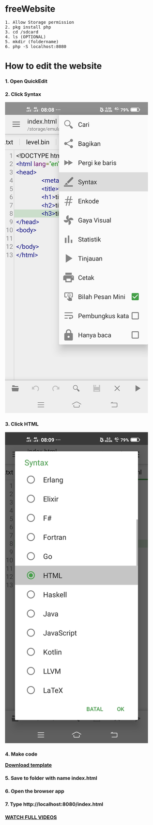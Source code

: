 # freeWebsite
<pre>
1. Allow Storage permission
2. pkg install php
3. cd /sdcard
4. ls (OPTIONAL)
5. mkdir (foldername)
6. php -S localhost:8080
</pre>
# How to edit the website

### 1. Open QuickEdit
### 2. Click Syntax

<img src=".PNGFILE/Screenshot_20210809_080853.jpg" alt="">

### 3. Click HTML

<img src=".PNGFILE/Screenshot_20210809_080902.jpg" alt="">

### 4. Make code <p><a href="https://pastebin.com/raw/XUArnyHc">Download template</a></p>
### 5. Save to folder with name index.html
### 6. Open the browser app
### 7. Type http://localhost:8080/index.html

### <p><a href="https://youtu.be/RRmNVgJtOyM">WATCH FULL VIDEOS</a></p>
